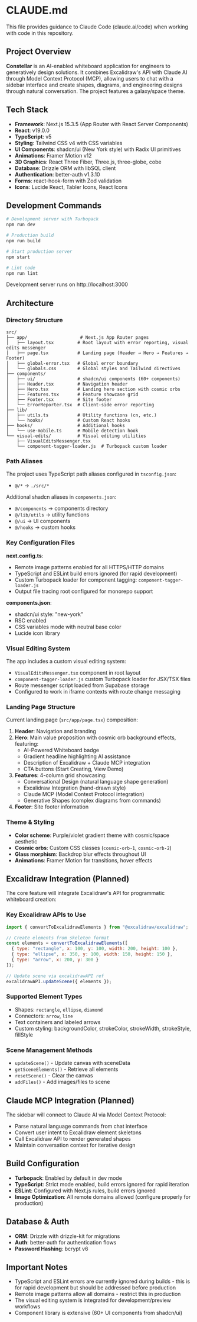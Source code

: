 # CLAUDE.md

This file provides guidance to Claude Code (claude.ai/code) when working with code in this repository.

## Project Overview

**Constellar** is an AI-enabled whiteboard application for engineers to generatively design solutions. It combines Excalidraw's API with Claude AI through Model Context Protocol (MCP), allowing users to chat with a sidebar interface and create shapes, diagrams, and engineering designs through natural conversation. The project features a galaxy/space theme.

## Tech Stack

- **Framework**: Next.js 15.3.5 (App Router with React Server Components)
- **React**: v19.0.0
- **TypeScript**: v5
- **Styling**: Tailwind CSS v4 with CSS variables
- **UI Components**: shadcn/ui (New York style) with Radix UI primitives
- **Animations**: Framer Motion v12
- **3D Graphics**: React Three Fiber, Three.js, three-globe, cobe
- **Database**: Drizzle ORM with libSQL client
- **Authentication**: better-auth v1.3.10
- **Forms**: react-hook-form with Zod validation
- **Icons**: Lucide React, Tabler Icons, React Icons

## Development Commands

```bash
# Development server with Turbopack
npm run dev

# Production build
npm run build

# Start production server
npm start

# Lint code
npm run lint
```

Development server runs on http://localhost:3000

## Architecture

### Directory Structure

```
src/
├── app/                    # Next.js App Router pages
│   ├── layout.tsx         # Root layout with error reporting, visual edits messenger
│   ├── page.tsx           # Landing page (Header → Hero → Features → Footer)
│   ├── global-error.tsx   # Global error boundary
│   └── globals.css        # Global styles and Tailwind directives
├── components/
│   ├── ui/                # shadcn/ui components (60+ components)
│   ├── Header.tsx         # Navigation header
│   ├── Hero.tsx           # Landing hero section with cosmic orbs
│   ├── Features.tsx       # Feature showcase grid
│   ├── Footer.tsx         # Site footer
│   └── ErrorReporter.tsx  # Client-side error reporting
├── lib/
│   ├── utils.ts           # Utility functions (cn, etc.)
│   └── hooks/             # Custom React hooks
├── hooks/                 # Additional hooks
│   └── use-mobile.ts      # Mobile detection hook
└── visual-edits/          # Visual editing utilities
    ├── VisualEditsMessenger.tsx
    └── component-tagger-loader.js  # Turbopack custom loader
```

### Path Aliases

The project uses TypeScript path aliases configured in `tsconfig.json`:
- `@/*` → `./src/*`

Additional shadcn aliases in `components.json`:
- `@/components` → components directory
- `@/lib/utils` → utility functions
- `@/ui` → UI components
- `@/hooks` → custom hooks

### Key Configuration Files

**next.config.ts**:
- Remote image patterns enabled for all HTTPS/HTTP domains
- TypeScript and ESLint build errors ignored (for rapid development)
- Custom Turbopack loader for component tagging: `component-tagger-loader.js`
- Output file tracing root configured for monorepo support

**components.json**:
- shadcn/ui style: "new-york"
- RSC enabled
- CSS variables mode with neutral base color
- Lucide icon library

### Visual Editing System

The app includes a custom visual editing system:
- `VisualEditsMessenger.tsx` component in root layout
- `component-tagger-loader.js` custom Turbopack loader for JSX/TSX files
- Route messenger script loaded from Supabase storage
- Configured to work in iframe contexts with route change messaging

### Landing Page Structure

Current landing page (`src/app/page.tsx`) composition:
1. **Header**: Navigation and branding
2. **Hero**: Main value proposition with cosmic orb background effects, featuring:
   - AI-Powered Whiteboard badge
   - Gradient headline highlighting AI assistance
   - Description of Excalidraw + Claude MCP integration
   - CTA buttons (Start Creating, View Demo)
3. **Features**: 4-column grid showcasing:
   - Conversational Design (natural language shape generation)
   - Excalidraw Integration (hand-drawn style)
   - Claude MCP (Model Context Protocol integration)
   - Generative Shapes (complex diagrams from commands)
4. **Footer**: Site footer information

### Theme & Styling

- **Color scheme**: Purple/violet gradient theme with cosmic/space aesthetic
- **Cosmic orbs**: Custom CSS classes (`cosmic-orb-1`, `cosmic-orb-2`)
- **Glass morphism**: Backdrop blur effects throughout UI
- **Animations**: Framer Motion for transitions, hover effects

## Excalidraw Integration (Planned)

The core feature will integrate Excalidraw's API for programmatic whiteboard creation:

### Key Excalidraw APIs to Use

```javascript
import { convertToExcalidrawElements } from "@excalidraw/excalidraw";

// Create elements from skeleton format
const elements = convertToExcalidrawElements([
  { type: "rectangle", x: 100, y: 100, width: 200, height: 100 },
  { type: "ellipse", x: 350, y: 100, width: 150, height: 150 },
  { type: "arrow", x: 200, y: 300 }
]);

// Update scene via excalidrawAPI ref
excalidrawAPI.updateScene({ elements });
```

### Supported Element Types
- Shapes: `rectangle`, `ellipse`, `diamond`
- Connectors: `arrow`, `line`
- Text containers and labeled arrows
- Custom styling: backgroundColor, strokeColor, strokeWidth, strokeStyle, fillStyle

### Scene Management Methods
- `updateScene()` - Update canvas with sceneData
- `getSceneElements()` - Retrieve all elements
- `resetScene()` - Clear the canvas
- `addFiles()` - Add images/files to scene

## Claude MCP Integration (Planned)

The sidebar will connect to Claude AI via Model Context Protocol:
- Parse natural language commands from chat interface
- Convert user intent to Excalidraw element skeletons
- Call Excalidraw API to render generated shapes
- Maintain conversation context for iterative design

## Build Configuration

- **Turbopack**: Enabled by default in dev mode
- **TypeScript**: Strict mode enabled, build errors ignored for rapid iteration
- **ESLint**: Configured with Next.js rules, build errors ignored
- **Image Optimization**: All remote domains allowed (configure properly for production)

## Database & Auth

- **ORM**: Drizzle with drizzle-kit for migrations
- **Auth**: better-auth for authentication flows
- **Password Hashing**: bcrypt v6

## Important Notes

- TypeScript and ESLint errors are currently ignored during builds - this is for rapid development but should be addressed before production
- Remote image patterns allow all domains - restrict this in production
- The visual editing system is integrated for development/preview workflows
- Component library is extensive (60+ UI components from shadcn/ui)
